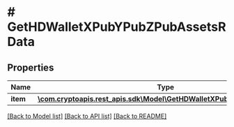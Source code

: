 # # GetHDWalletXPubYPubZPubAssetsRData

## Properties

Name | Type | Description | Notes
------------ | ------------- | ------------- | -------------
**item** | [**\com.cryptoapis.rest_apis.sdk\Model\GetHDWalletXPubYPubZPubAssetsRI**](GetHDWalletXPubYPubZPubAssetsRI.md) |  |

[[Back to Model list]](../../README.md#models) [[Back to API list]](../../README.md#endpoints) [[Back to README]](../../README.md)
